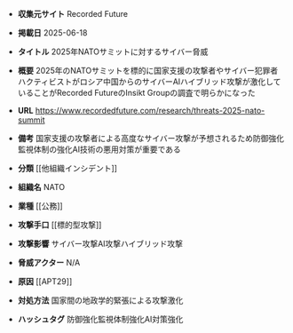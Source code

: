 - **収集元サイト**
Recorded Future

- **掲載日**
2025-06-18

- **タイトル**
2025年NATOサミットに対するサイバー脅威

- **概要**
2025年のNATOサミットを標的に国家支援の攻撃者やサイバー犯罪者ハクティビストがロシア中国からのサイバーAIハイブリッド攻撃が激化していることがRecorded FutureのInsikt Groupの調査で明らかになった

- **URL**
https://www.recordedfuture.com/research/threats-2025-nato-summit

- **備考**
国家支援の攻撃者による高度なサイバー攻撃が予想されるため防御強化監視体制の強化AI技術の悪用対策が重要である

- **分類**
[[他組織インシデント]]

- **組織名**
NATO

- **業種**
[[公務]]

- **攻撃手口**
[[標的型攻撃]]

- **攻撃影響**
サイバー攻撃AI攻撃ハイブリッド攻撃

- **脅威アクター**
N/A

- **原因**
[[APT29]]

- **対処方法**
国家間の地政学的緊張による攻撃激化

- **ハッシュタグ**
防御強化監視体制強化AI対策強化
